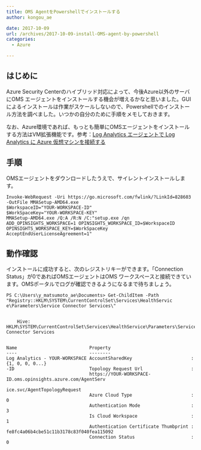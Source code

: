 ```yaml
---
title: OMS AgentをPowershellでインストールする
author: kongou_ae

date: 2017-10-09
url: /archives/2017-10-09-install-OMS-agent-by-powershell
categories:
  - Azure

---
```


## はじめに

Azure Security Centerのハイブリッド対応によって、今後Azure以外のサーバにOMS エージェントをインストールする機会が増えるかなと思いました。GUIによるインストールは作業がスケールしないので、Powershellでのインストール方法を調べました。いつかの自分のために手順をメモしておきます。

なお、Azure環境であれば、もっとも簡単にOMSエージェントをインストールする方法はVM拡張機能です。参考：[Log Analytics エージェントで Log Analytics に Azure 仮想マシンを接続する](https://docs.microsoft.com/ja-jp/azure/log-analytics/log-analytics-azure-vm-extension)

## 手順

OMSエージェントをダウンロードしたうえで、サイレントインストールします。

```
Invoke-WebRequest -Uri https://go.microsoft.com/fwlink/?LinkId=828603 -OutFile MMASetup-AMD64.exe
$WorkspaceID="YOUR-WORKSPACE-ID"
$WorkSpaceKey="YOUR-WORKSPACE-KEY"
MMASetup-AMD64.exe /Q:A /R:N /C:"setup.exe /qn ADD_OPINSIGHTS_WORKSPACE=1 OPINSIGHTS_WORKSPACE_ID=$WorkspaceID OPINSIGHTS_WORKSPACE_KEY=$WorkSpaceKey AcceptEndUserLicenseAgreement=1"
```

## 動作確認

インストールに成功すると、次のレジストリキーができます。「Connection Status」が0であればOMSエージェントはOMS ワークスペースと接続できています。OMSポータルでログが確認できるようになるまで待ちましょう。

```
PS C:\Users\y_matsumoto_ae\Documents> Get-ChildItem -Path "Registry::HKLM\SYSTEM\CurrentControlSet\Services\HealthServic
e\Parameters\Service Connector Services\"


    Hive: HKLM\SYSTEM\CurrentControlSet\Services\HealthService\Parameters\Service Connector Services


Name                           Property
----                           --------
Log Analytics - YOUR-WORKSPACE AccountSharedKey                      : {1, 0, 0, 0...}
-ID                            Topology Request Url                  :
                               https://YOUR-WORKSPACE-ID.oms.opinsights.azure.com/AgentServ
                                                                       ice.svc/AgentTopologyRequest
                               Azure Cloud Type                      : 0
                               Authentication Mode                   : 3
                               Is Cloud Workspace                    : 1
                               Authentication Certificate Thumbprint : fe8fc4a06b4cbe51c11b3178c83f040fea115092
                               Connection Status                     : 0
```

